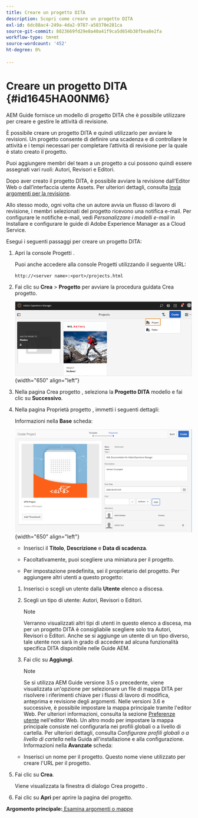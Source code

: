 ```yaml
---
title: Creare un progetto DITA
description: Scopri come creare un progetto DITA
exl-id: 6dc88ac4-249a-4da2-9787-a58370e281ca
source-git-commit: 8823669fd29e8a40a41f9ca5d654b38fbea8e2fa
workflow-type: tm+mt
source-wordcount: '452'
ht-degree: 0%

---
```


# Creare un progetto DITA {#id1645HA00NM6}

AEM Guide fornisce un modello di progetto DITA che è possibile utilizzare per creare e gestire le attività di revisione.

È possibile creare un progetto DITA e quindi utilizzarlo per avviare le revisioni. Un progetto consente di definire una scadenza e di controllare le attività e i tempi necessari per completare l’attività di revisione per la quale è stato creato il progetto.

Puoi aggiungere membri del team a un progetto a cui possono quindi essere assegnati vari ruoli: Autori, Revisori e Editori.

Dopo aver creato il progetto DITA, è possibile avviare la revisione dall’Editor Web o dall’interfaccia utente Assets. Per ulteriori dettagli, consulta [Invia argomenti per la revisione](review-send-topics-for-review.md#).

Allo stesso modo, ogni volta che un autore avvia un flusso di lavoro di revisione, i membri selezionati del progetto ricevono una notifica e-mail. Per configurare le notifiche e-mail, vedi *Personalizzare i modelli e-mail* in Installare e configurare le guide di Adobe Experience Manager as a Cloud Service.

Esegui i seguenti passaggi per creare un progetto DITA:

1. Apri la console Progetti .

   Puoi anche accedere alla console Progetti utilizzando il seguente URL:

   ```http
   http://<server name>:<port>/projects.html
   ```

1. Fai clic su **Crea** \> **Progetto** per avviare la procedura guidata Crea progetto.

   ![](images/project-console-63.png){width="650" align="left"}

1. Nella pagina Crea progetto , seleziona la **Progetto DITA** modello e fai clic su **Successivo**.

1. Nella pagina Proprietà progetto , immetti i seguenti dettagli:

   Informazioni nella **Base** scheda:

   ![](images/create-project.png){width="650" align="left"}

   - Inserisci il **Titolo**, **Descrizione** e **Data di scadenza**.

   - Facoltativamente, puoi scegliere una miniatura per il progetto.

   - Per impostazione predefinita, sei il proprietario del progetto. Per aggiungere altri utenti a questo progetto:
   1. Inserisci o scegli un utente dalla **Utente** elenco a discesa.

   1. Scegli un tipo di utente: Autori, Revisori o Editori.

      >[!NOTE]
      >
      >Verranno visualizzati altri tipi di utenti in questo elenco a discesa, ma per un progetto DITA è consigliabile scegliere solo tra Autori, Revisori o Editori. Anche se si aggiunge un utente di un tipo diverso, tale utente non sarà in grado di accedere ad alcuna funzionalità specifica DITA disponibile nelle Guide AEM.

   1. Fai clic su **Aggiungi**.

      >[!NOTE]
      >
      >Se si utilizza AEM Guide versione 3.5 o precedente, viene visualizzata un&#39;opzione per selezionare un file di mappa DITA per risolvere i riferimenti chiave per i flussi di lavoro di modifica, anteprima e revisione degli argomenti. Nelle versioni 3.6 e successive, è possibile impostare la mappa principale tramite l&#39;editor Web. Per ulteriori informazioni, consulta la sezione [Preferenze utente](web-editor-features.md#id2087G0P40SB) nell&#39;editor Web. Un altro modo per impostare la mappa principale consiste nel configurarla nei profili globali o a livello di cartella. Per ulteriori dettagli, consulta *Configurare profili globali o a livello di cartella* nella Guida all&#39;installazione e alla configurazione.
   Informazioni nella **Avanzate** scheda:

   - Inserisci un nome per il progetto. Questo nome viene utilizzato per creare l&#39;URL per il progetto.



1. Fai clic su **Crea**.

   Viene visualizzata la finestra di dialogo Crea progetto .

1. Fai clic su **Apri** per aprire la pagina del progetto.


**Argomento principale:**[ Esamina argomenti o mappe](review.md)
